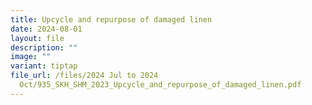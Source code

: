 ```yaml
---
title: Upcycle and repurpose of damaged linen
date: 2024-08-01
layout: file
description: ""
image: ""
variant: tiptap
file_url: /files/2024 Jul to 2024
  Oct/935_SKH_SHM_2023_Upcycle_and_repurpose_of_damaged_linen.pdf
---
```

